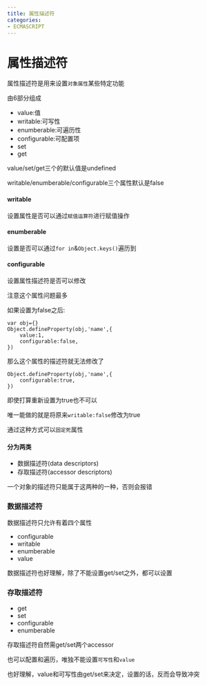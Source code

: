 ```yaml
---
title: 属性描述符
categories:
- ECMASCRIPT
---
```

# 属性描述符


属性描述符是用来设置`对象属性`某些特定功能

由6部分组成

- value:值
- writable:可写性
- enumberable:可遍历性
- configurable:可配置项
- set
- get

value/set/get三个的默认值是undefined

writable/enumberable/configurable三个属性默认是false

#### writable
设置属性是否可以通过`赋值运算符`进行赋值操作

#### enumberable
设置是否可以通过`for in`&`Object.keys()`遍历到

#### configurable
设置属性描述符是否可以修改

注意这个属性问题最多

如果设置为false之后:

```
var obj={}
Object.defineProperty(obj,'name',{
    value:1,
    configurable:false,
})
```
那么这个属性的描述符就无法修改了

```
Object.defineProperty(obj,'name',{
    configurable:true,
})
```
即使打算重新设置为true也不可以

唯一能做的就是将原来`writable:false`修改为true

通过这种方式可以`固定死`属性

#### 分为两类



- 数据描述符(data descriptors)
- 存取描述符(accessor descriptors)

一个对象的描述符只能属于这两种的一种，否则会报错

### 数据描述符

数据描述符只允许有着四个属性

- configurable
- writable
- enumberable
- value

数据描述符也好理解，除了不能设置get/set之外，都可以设置

### 存取描述符

- get
- set
- configurable
- enumberable

存取描述符自然需get/set两个accessor

也可以配置和遍历，唯独不能设置`可写性`和`value`

也好理解，value和可写性由get/set来决定，设置的话，反而会导致冲突



